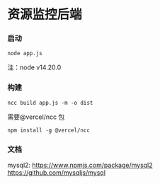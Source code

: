 # 资源监控后端

### 启动
```
node app.js
```
注：node v14.20.0


### 构建
```
ncc build app.js -m -o dist
```
需要@vercel/ncc 包
```
npm install -g @vercel/ncc
```

### 文档

mysql2:
https://www.npmjs.com/package/mysql2
https://github.com/mysqljs/mysql
